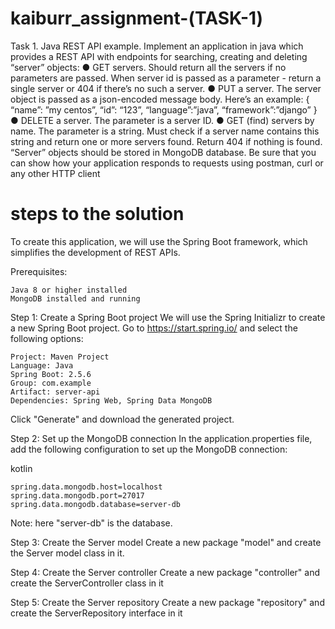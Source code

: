 # kaiburr_assignment-(TASK-1)
Task 1. Java REST API example.
Implement an application in java which provides a REST API with endpoints for searching,
creating and deleting “server” objects:
● GET servers. Should return all the servers if no parameters are passed. When server id
is passed as a parameter - return a single server or 404 if there’s no such a server.
● PUT a server. The server object is passed as a json-encoded message body. Here’s an
example:
{
“name”: ”my centos”,
“id”: “123”,
“language”:”java”,
“framework”:”django”
}
● DELETE a server. The parameter is a server ID.
● GET (find) servers by name. The parameter is a string. Must check if a server name
contains this string and return one or more servers found. Return 404 if nothing is found.
“Server” objects should be stored in MongoDB database.
Be sure that you can show how your application responds to requests using postman, curl or
any other HTTP client

# steps to the solution
To create this application, we will use the Spring Boot framework, which simplifies the development of REST APIs.

Prerequisites:

    Java 8 or higher installed
    MongoDB installed and running

Step 1: Create a Spring Boot project
We will use the Spring Initializr to create a new Spring Boot project. Go to https://start.spring.io/ and select the following options:

    Project: Maven Project
    Language: Java
    Spring Boot: 2.5.6
    Group: com.example
    Artifact: server-api
    Dependencies: Spring Web, Spring Data MongoDB

Click "Generate" and download the generated project.

Step 2: Set up the MongoDB connection
In the application.properties file, add the following configuration to set up the MongoDB connection:

kotlin

    spring.data.mongodb.host=localhost
    spring.data.mongodb.port=27017
    spring.data.mongodb.database=server-db

Note: here "server-db" is the database.

Step 3: Create the Server model
Create a new package "model" and create the Server model class in it.

Step 4: Create the Server controller
Create a new package "controller" and create the ServerController class in it

Step 5: Create the Server repository
Create a new package "repository" and create the ServerRepository interface in it
